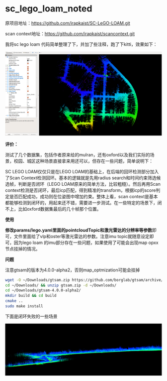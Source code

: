 # sc_lego_loam_noted
原项目地址：https://github.com/irapkaist/SC-LeGO-LOAM.git

scan context地址：https://github.com/irapkaist/scancontext.git

我将sc lego loam 代码简单整理了下，并加了些注释，跑了下kitti，效果如下：

![image-20200630231225126](README/image-20200630231225126.png)

**评价：**

测试了几个数据集，包括作者原来给的mulran，还有oxford以及我们实际的场景，校园、城区这种场景直接拿来用还可以，但存在一些问题，简单说明下：

SC LEGO LOAM仅仅只是在LEGO LOAM的基础上，在后端的回环检测部分加入了Scan Context检测回环。基本的逻辑就是先用radius search和时间约束筛选候选帧，判断是否闭环（LEGO LOAM原来的简单方法，比较粗糙）。然后再用Scan context检测是否闭环，最后icp匹配，得到精准的transform，根据icp的score判定是否匹配成功，成功则在位姿图中增加约束。整体上看，scan context是基本都能够检测到闭环的，用起来还不错，需要进一步测试。在一些特定的场景下，闭不上，比如oxford数据集最后的几十帧那个位置。

**使用**

**修改params/lego.yaml里面的pointcloudTopic和激光雷达的分辨率等参数**即可，文件里面给了vlp和oster等激光雷达的参数。注意imu topic就随意设定即可，因为lego loam 的imu部分存在一些问题，如果使用了可能会出现map opxx节点挂掉的情况。

**问题**

注意gtsam的版本为4.0.0-alpha2，否则map_optmization可能会挂掉

```bash
wget -O ~/Downloads/gtsam.zip https://github.com/borglab/gtsam/archive/4.0.0-alpha2.zip
cd ~/Downloads/ && unzip gtsam.zip -d ~/Downloads/
cd ~/Downloads/gtsam-4.0.0-alpha2/
mkdir build && cd build
cmake ..
sudo make install
```

下面是闭环失败的一些场景

![image-20200630231954989](README/image-20200630231954989.png)
